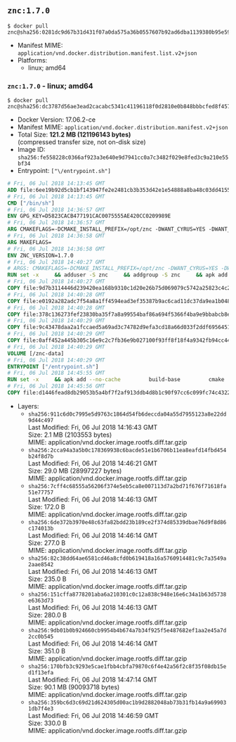 ## `znc:1.7.0`

```console
$ docker pull znc@sha256:0281dc9d67b31d431f07a0da575a36b0557607b92ad6dba1139380b95e59051a
```

-	Manifest MIME: `application/vnd.docker.distribution.manifest.list.v2+json`
-	Platforms:
	-	linux; amd64

### `znc:1.7.0` - linux; amd64

```console
$ docker pull znc@sha256:dc3787d56ae3ead2cacabc5341c41196118f0d2810e0b848bbbcfed8f457ee08
```

-	Docker Version: 17.06.2-ce
-	Manifest MIME: `application/vnd.docker.distribution.manifest.v2+json`
-	Total Size: **121.2 MB (121196143 bytes)**  
	(compressed transfer size, not on-disk size)
-	Image ID: `sha256:fe558228c0366af923a3e640e9d7941cc0a7c3482f029e8fed3c9a210e55bf34`
-	Entrypoint: `["\/entrypoint.sh"]`

```dockerfile
# Fri, 06 Jul 2018 14:13:45 GMT
ADD file:6ee19b92d5cb1bf143947fe2e2481cb3b353d42e1e54888a8ba48c03dd4155f2 in / 
# Fri, 06 Jul 2018 14:13:45 GMT
CMD ["/bin/sh"]
# Fri, 06 Jul 2018 14:36:57 GMT
ENV GPG_KEY=D5823CACB477191CAC0075555AE420CC0209989E
# Fri, 06 Jul 2018 14:36:57 GMT
ARG CMAKEFLAGS=-DCMAKE_INSTALL_PREFIX=/opt/znc -DWANT_CYRUS=YES -DWANT_PERL=YES -DWANT_PYTHON=YES -DWANT_IPV6=NO
# Fri, 06 Jul 2018 14:36:58 GMT
ARG MAKEFLAGS=
# Fri, 06 Jul 2018 14:36:58 GMT
ENV ZNC_VERSION=1.7.0
# Fri, 06 Jul 2018 14:40:27 GMT
# ARGS: CMAKEFLAGS=-DCMAKE_INSTALL_PREFIX=/opt/znc -DWANT_CYRUS=YES -DWANT_PERL=YES -DWANT_PYTHON=YES -DWANT_IPV6=NO MAKEFLAGS=
RUN set -x     && adduser -S znc     && addgroup -S znc     && apk add --no-cache --virtual runtime-dependencies         boost         ca-certificates         cyrus-sasl         icu         su-exec         tini         tzdata     && apk add --no-cache --virtual build-dependencies         boost-dev         build-base         cmake         curl         cyrus-sasl-dev         gettext         gnupg         icu-dev         libressl-dev         perl-dev         python3-dev     && mkdir /znc-src && cd /znc-src     && curl -fsSL "https://znc.in/releases/archive/znc-${ZNC_VERSION}.tar.gz" -o znc.tgz     && curl -fsSL "https://znc.in/releases/archive/znc-${ZNC_VERSION}.tar.gz.sig" -o znc.tgz.sig     && export GNUPGHOME="$(mktemp -d)"     && gpg --keyserver ha.pool.sks-keyservers.net --recv-keys "${GPG_KEY}"     && gpg --batch --verify znc.tgz.sig znc.tgz     && rm -rf "$GNUPGHOME"     && tar -zxf znc.tgz --strip-components=1     && mkdir build && cd build     && cmake .. ${CMAKEFLAGS}     && make $MAKEFLAGS     && make install     && apk del build-dependencies     && cd / && rm -rf /znc-src
# Fri, 06 Jul 2018 14:40:27 GMT
COPY file:9d7b3114446d239420ea168b9310c1d20e26b75d069079c5742a25823c4c2aab in / 
# Fri, 06 Jul 2018 14:40:28 GMT
COPY file:e0192a282adc7f54a8a1ff4594ead3ef35387b9ac6cad11dc37da9ea1b048a13 in /startup-sequence/ 
# Fri, 06 Jul 2018 14:40:28 GMT
COPY file:378c136273fef23830ba35f7a8a99554baf86a694f5366f4ba9e9bbabcb8ee6a in /startup-sequence/ 
# Fri, 06 Jul 2018 14:40:29 GMT
COPY file:9c43478daa2a1fccaed5a69ad3c74782d9efa3cd18a66d033f2ddf6956451ba5 in /startup-sequence/ 
# Fri, 06 Jul 2018 14:40:29 GMT
COPY file:0aff452a445b305c16e9c2c7fb36e9b027100f93ff8f18f4a9342fb94cc44b9c in /startup-sequence/ 
# Fri, 06 Jul 2018 14:40:29 GMT
VOLUME [/znc-data]
# Fri, 06 Jul 2018 14:40:29 GMT
ENTRYPOINT ["/entrypoint.sh"]
# Fri, 06 Jul 2018 14:45:55 GMT
RUN set -x     && apk add --no-cache         build-base         cmake         icu-dev         libressl-dev         perl         python3
# Fri, 06 Jul 2018 14:45:56 GMT
COPY file:d1446fead8db29053b5a4bf7f2af913ddb4d8b1c90f97cc6c099fc74c4322109 in /startup-sequence/ 
```

-	Layers:
	-	`sha256:911c6d0c7995e5d9763c1864d54fb6deccda04a55d7955123a8e22dd9d44c497`  
		Last Modified: Fri, 06 Jul 2018 14:16:43 GMT  
		Size: 2.1 MB (2103553 bytes)  
		MIME: application/vnd.docker.image.rootfs.diff.tar.gzip
	-	`sha256:2cca94a3a5b0c178369938c6bacde51e1b6706b11ea8eafd14fbd454b24f8d7b`  
		Last Modified: Fri, 06 Jul 2018 14:46:21 GMT  
		Size: 29.0 MB (28997227 bytes)  
		MIME: application/vnd.docker.image.rootfs.diff.tar.gzip
	-	`sha256:7cff4c68555a56206f374e5eb5ca8e007113d7a2bd71f676f71618fa51e77757`  
		Last Modified: Fri, 06 Jul 2018 14:46:13 GMT  
		Size: 172.0 B  
		MIME: application/vnd.docker.image.rootfs.diff.tar.gzip
	-	`sha256:6de372b3970e48c63fa82bdd23b189ce2f374d85339dbae76d9f8d86c174013b`  
		Last Modified: Fri, 06 Jul 2018 14:46:14 GMT  
		Size: 277.0 B  
		MIME: application/vnd.docker.image.rootfs.diff.tar.gzip
	-	`sha256:82c38dd64ae6581cd46a8cfd0b619418a16a5760914481c9c7a3549a2aae8542`  
		Last Modified: Fri, 06 Jul 2018 14:46:13 GMT  
		Size: 235.0 B  
		MIME: application/vnd.docker.image.rootfs.diff.tar.gzip
	-	`sha256:151cffa8778201aba6a210301c0c12a838c948e16e6c34a1b63d5738e6363d73`  
		Last Modified: Fri, 06 Jul 2018 14:46:13 GMT  
		Size: 280.0 B  
		MIME: application/vnd.docker.image.rootfs.diff.tar.gzip
	-	`sha256:9db01b0b924660cb9954b4b674a7b34f925f5e487682ef1aa2e45a7d2cc0b545`  
		Last Modified: Fri, 06 Jul 2018 14:46:14 GMT  
		Size: 351.0 B  
		MIME: application/vnd.docker.image.rootfs.diff.tar.gzip
	-	`sha256:170bfb3c9293e5cae1fbb4cbfa79870c6f4e42a56f2c8f35f08db15ed1f13efa`  
		Last Modified: Fri, 06 Jul 2018 14:47:14 GMT  
		Size: 90.1 MB (90093718 bytes)  
		MIME: application/vnd.docker.image.rootfs.diff.tar.gzip
	-	`sha256:359bc6d3c69d21d624305d00ac1b9d2882048ab73b31fb14a9a699031db7f4e3`  
		Last Modified: Fri, 06 Jul 2018 14:46:59 GMT  
		Size: 330.0 B  
		MIME: application/vnd.docker.image.rootfs.diff.tar.gzip
